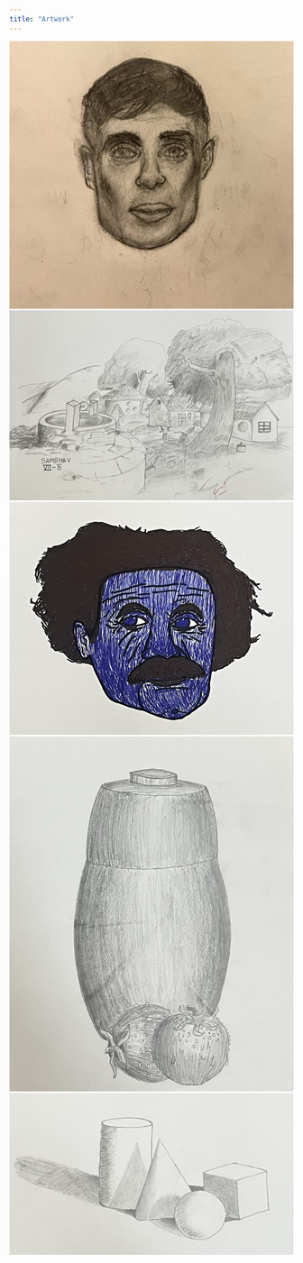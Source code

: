 ```yaml
---
title: "Artwork"
---
```


<img src="artwork1.png" alt="a picture of sambhav" />
<img src="artwork2.png" alt="a picture of sambhav" />
<img src="artwork3.png" alt="a picture of sambhav" />
<img src="artwork4.png" alt="a picture of sambhav" />
<img src="artwork5.png" alt="a picture of sambhav" />